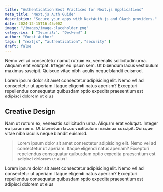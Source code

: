 ```yaml
---
title: "Authentication Best Practices for Next.js Applications"
meta_title: "Next.js Auth Guide"
description: "Secure your apps with NextAuth.js and OAuth providers."
date: 2024-12-15T16:45:00Z
image: "/images/image-placeholder.png"
categories: [ "Security", "Backend" ]
author: "Guest Author"
tags: [ "nextjs", "authentication", "security" ]
draft: false
---
```


Nemo vel ad consectetur namut rutrum ex, venenatis sollicitudin urna. Aliquam erat volutpat. Integer eu ipsum sem. Ut
bibendum lacus vestibulum maximus suscipit. Quisque vitae nibh iaculis neque blandit euismod.

Lorem ipsum dolor sit amet consectetur adipisicing elit. Nemo vel ad consectetur ut aperiam. Itaque eligendi natus
aperiam? Excepturi repellendus consequatur quibusdam optio expedita praesentium est adipisci dolorem ut eius!

## Creative Design

Nam ut rutrum ex, venenatis sollicitudin urna. Aliquam erat volutpat. Integer eu ipsum sem. Ut bibendum lacus vestibulum
maximus suscipit. Quisque vitae nibh iaculis neque blandit euismod.

> Lorem ipsum dolor sit amet consectetur adipisicing elit. Nemo vel ad consectetur ut aperiam. Itaque eligendi natus
> aperiam? Excepturi repellendus consequatur quibusdam optio expedita praesentium est adipisci dolorem ut eius!

Lorem ipsum dolor sit amet consectetur adipisicing elit. Nemo vel ad consectetur ut aperiam. Itaque eligendi natus
aperiam? Excepturi repellendus consequatur quibusdam optio expedita praesentium est adipisci dolorem ut eius!
